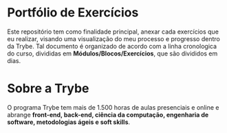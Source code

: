 # Portfólio de Exercícios

Este repositório tem como finalidade principal, anexar cada exercícios que eu realizar, visando uma visualização do meu processo e progresso dentro da Trybe. Tal documento é organizado de acordo com a linha cronologica do curso, divididas em **Módulos/Blocos/Exercícios**, que são divididos em dias. 

# Sobre a Trybe

O programa Trybe tem mais de 1.500 horas de aulas presenciais e online e abrange **front-end, back-end, ciência da computação, engenharia de software, metodologias ágeis e soft skills**.